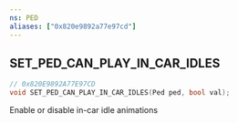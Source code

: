 ```yaml
---
ns: PED
aliases: ["0x820e9892a77e97cd"]
---
```

## SET_PED_CAN_PLAY_IN_CAR_IDLES

```c
// 0x820E9892A77E97CD
void SET_PED_CAN_PLAY_IN_CAR_IDLES(Ped ped, bool val);
```

Enable or disable in-car idle animations

